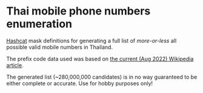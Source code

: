 # Thai mobile phone numbers enumeration
[Hashcat](https://hashcat.net/) mask definitions for generating a full list of _more-or-less_ all possible valid mobile numbers in Thailand.

The prefix code data used was based on [the current (Aug 2022) Wikipedia article](https://en.wikipedia.org/wiki/Telephone_numbers_in_Thailand).

The generated list (~280,000,000 candidates) is in no way guaranteed to be either complete or accurate. Use for hobby purposes only!
